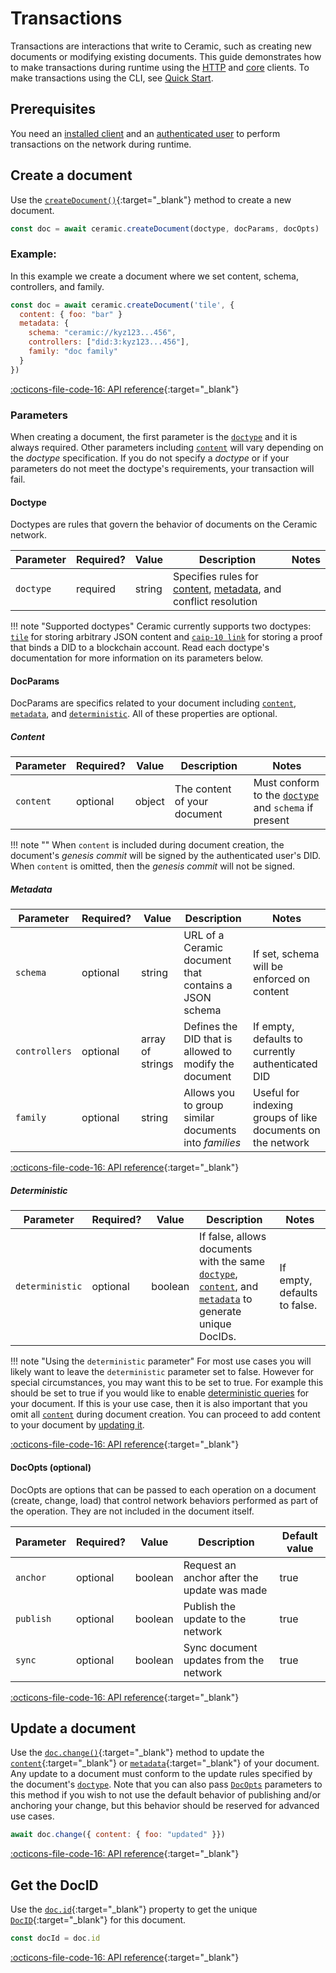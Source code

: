 # Transactions
Transactions are interactions that write to Ceramic, such as creating new documents or modifying existing documents. This guide demonstrates how to make transactions during runtime using the [HTTP]() and [core]() clients. To make transactions using the CLI, see [Quick Start](quick-start.md).

## Prerequisites
You need an [installed client](installation.md) and an [authenticated user](authentication.md) to perform transactions on the network during runtime.

## Create a document
Use the [`createDocument()`](https://developers.ceramic.network/reference/typescript/interfaces/_ceramicnetwork_common.ceramicapi-1.html#createdocument){:target="_blank"} method to create a new document.

```javascript
const doc = await ceramic.createDocument(doctype, docParams, docOpts)
```

### Example:
In this example we create a document where we set content, schema, controllers, and family.

```javascript
const doc = await ceramic.createDocument('tile', {
  content: { foo: "bar" }
  metadata: {
    schema: "ceramic://kyz123...456",
    controllers: ["did:3:kyz123...456"],
    family: "doc family"
  }
})
```

[:octicons-file-code-16: API reference](https://developers.ceramic.network/reference/typescript/interfaces/_ceramicnetwork_common.ceramicapi-1.html#createdocument){:target="_blank"}

### Parameters
When creating a document, the first parameter is the [`doctype`](#doctype) and it is always required. Other parameters including [`content`](#content) will vary depending on the *doctype* specification. If you do not specify a *doctype* or if your parameters do not meet the doctype's requirements, your transaction will fail.

#### Doctype
Doctypes are rules that govern the behavior of documents on the Ceramic network.

| Parameter     | Required?   | Value            | Description | Notes |
| ------------- | ----------- | ---------------- | ----------- | ----- |
| `doctype`     | required    | string           | Specifies rules for [content](#content), [metadata](#metadata), and conflict resolution |  |

!!! note "Supported doctypes"
    Ceramic currently supports two doctypes: [`tile`]() for storing arbitrary JSON content and [`caip-10 link`]() for storing a proof that binds a DID to a blockchain account. Read each doctype's documentation for more information on its parameters below.

#### DocParams
DocParams are specifics related to your document including [`content`](#content), [`metadata`](#metadata), and [`deterministic`](#deterministic). All of these properties are optional.

##### Content

| Parameter     | Required?   | Value            | Description | Notes |
| ------------- | ----------- | ---------------- | ----------- | ----- |
| `content`     | optional    | object           | The content of your document | Must conform to the [`doctype`](#doctype) and `schema` if present |

!!! note ""
    When `content` is included during document creation, the document's *genesis commit* will be signed by the authenticated user's DID. When `content` is omitted, then the *genesis commit* will not be signed.

##### Metadata

| Parameter     | Required?   | Value               | Description | Notes |
| ------------- | ----------- | ------------------- | ----------- | ----- |
| `schema`      | optional    | string              | URL of a Ceramic document that contains a JSON schema  | If set, schema will be enforced on content |
| `controllers` | optional    | array of strings    | Defines the DID that is allowed to modify the document | If empty, defaults to currently authenticated DID |
| `family`      | optional    | string              | Allows you to group similar documents into *families* | Useful for indexing groups of like documents on the network | 

[:octicons-file-code-16: API reference](https://developers.ceramic.network/reference/typescript/interfaces/_ceramicnetwork_common.docmetadata-1.html){:target="_blank"}

##### Deterministic

| Parameter         | Required?   | Value            | Description | Notes |
| ----------------- | ----------- | ---------------- | ----------- | ----- |
| `deterministic`   | optional    | boolean          | If false, allows documents with the same [`doctype`](#doctype), [`content`](#content), and [`metadata`](#metadata) to generate unique DocIDs. | If empty, defaults to false. |

!!! note "Using the `deterministic` parameter"
    For most use cases you will likely want to leave the `deterministic` parameter set to false. However for special circumstances, you may want this to be set to true. For example this should be set to true if you would like to enable [deterministic queries]() for your document. If this is your use case, then it is also important that you omit all [`content`](#content) during document creation. You can proceed to add content to your document by [updating it](#update-a-document).

[:octicons-file-code-16: API reference](https://developers.ceramic.network/reference/typescript/interfaces/_ceramicnetwork_common.docparams-1.html#deterministic){:target="_blank"}

#### DocOpts (optional)
DocOpts are options that can be passed to each operation on a document (create, change, load) that control network behaviors performed as part of the operation.  They are not included in the document itself.

| Parameter     | Required?   | Value            | Description | Default value |
| ------------- | ----------- | ---------------- | ----------- | ----- |
| `anchor`      | optional    | boolean          | Request an anchor after the update was made | true |
| `publish`     | optional    | boolean          | Publish the update to the network | true |
| `sync`        | optional    | boolean          | Sync document updates from the network | true |
 
[:octicons-file-code-16: API reference](https://developers.ceramic.network/reference/typescript/interfaces/_ceramicnetwork_common.docopts-1.html){:target="_blank"}


## Update a document
Use the [`doc.change()`](https://developers.ceramic.network/reference/typescript/classes/_ceramicnetwork_common.doctype-1.html#change){:target="_blank"} method to update the [`content`](https://developers.ceramic.network/reference/typescript/classes/_ceramicnetwork_common.doctype-1.html#content){:target="_blank"} or [`metadata`](https://developers.ceramic.network/reference/typescript/classes/_ceramicnetwork_common.doctype-1.html#metadata){:target="_blank"} of your document. Any update to a document must conform to the update rules specified by the document's [`doctype`](https://developers.ceramic.network/reference/typescript/classes/_ceramicnetwork_common.doctype-1.html). Note that you can also pass [`DocOpts`](#docopts-optional) parameters to this method if you wish to not use the default behavior of publishing and/or anchoring your change, but this behavior should be reserved for advanced use cases.

```javascript
await doc.change({ content: { foo: "updated" }})
```

[:octicons-file-code-16: API reference](https://developers.ceramic.network/reference/typescript/classes/_ceramicnetwork_common.doctype-1.html#change){:target="_blank"}

## Get the DocID
Use the [`doc.id`](https://developers.ceramic.network/reference/typescript/classes/_ceramicnetwork_common.doctype-1.html#id){:target="_blank"} property to get the unique [`DocID`](https://developers.ceramic.network/reference/typescript/classes/_ceramicnetwork_docid.docid.html){:target="_blank"} for this document.

```javascript
const docId = doc.id
```

[:octicons-file-code-16: API reference](https://developers.ceramic.network/reference/typescript/classes/_ceramicnetwork_common.doctype-1.html#id){:target="_blank"}

</br>
</br>
</br>

